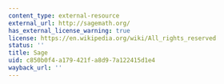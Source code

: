 ```yaml
---
content_type: external-resource
external_url: http://sagemath.org/
has_external_license_warning: true
license: https://en.wikipedia.org/wiki/All_rights_reserved
status: ''
title: Sage
uid: c850b0f4-a179-421f-a8d9-7a122415d1e4
wayback_url: ''
---
```

